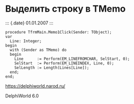 Выделить строку в TMemo
=======================

::: {.date}
01.01.2007
:::

    procedure TfrmMain.Memo1Click(Sender: TObject); 
    var 
      Line: Integer; 
    begin 
      with (Sender as TMemo) do 
      begin 
        Line      := Perform(EM_LINEFROMCHAR, SelStart, 0); 
        SelStart  := Perform(EM_LINEINDEX, Line, 0); 
        SelLength := Length(Lines[Line]); 
      end; 
    end;
     

<https://delphiworld.narod.ru/>

DelphiWorld 6.0

 

 
